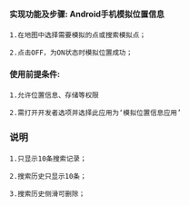 #### 实现功能及步骤: Android手机模拟位置信息

    1.在地图中选择需要模拟的点或搜索模拟点；

    2.点击OFF，为ON状态时模拟位置成功；
    
#### 使用前提条件:

    1.允许位置信息、存储等权限

    2.需打开开发者选项并选择此应用为‘模拟位置信息应用’


### 说明

    1.只显示10条搜索记录；

    2.搜索历史只显示10条；

    3.搜索历史侧滑可删除；
